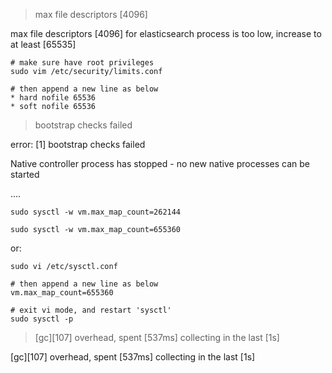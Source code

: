 > max file descriptors [4096]

max file descriptors [4096] for elasticsearch process is too low, increase to at least [65535]

```shell
# make sure have root privileges
sudo vim /etc/security/limits.conf

# then append a new line as below
* hard nofile 65536
* soft nofile 65536
```



> bootstrap checks failed

error: [1] bootstrap checks failed

Native controller process has stopped - no new native processes can be started

....

```shel
sudo sysctl -w vm.max_map_count=262144

sudo sysctl -w vm.max_map_count=655360
```

or:

```shell
sudo vi /etc/sysctl.conf 

# then append a new line as below
vm.max_map_count=655360

# exit vi mode, and restart 'sysctl'
sudo sysctl -p
```



> [gc][107] overhead, spent [537ms] collecting in the last [1s]

[gc][107] overhead, spent [537ms] collecting in the last [1s]

